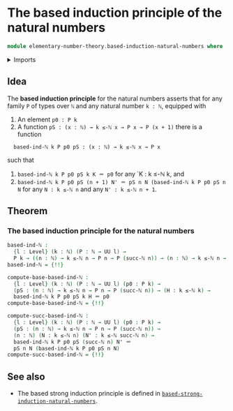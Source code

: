 # The based induction principle of the natural numbers

```agda
module elementary-number-theory.based-induction-natural-numbers where
```

<details><summary>Imports</summary>

```agda
open import elementary-number-theory.inequality-natural-numbers
open import elementary-number-theory.natural-numbers

open import foundation.function-types
open import foundation.identity-types
open import foundation.universe-levels
```

</details>

## Idea

The **based induction principle** for the natural numbers asserts that for any
family `P` of types over `ℕ` and any natural number `k : ℕ`, equipped with

1. An element `p0 : P k`
2. A function `pS : (x : ℕ) → k ≤-ℕ x → P x → P (x + 1)` there is a function

```text
  based-ind-ℕ k P p0 pS : (x : ℕ) → k ≤-ℕ x → P x
```

such that

1. `based-ind-ℕ k P p0 pS k K ＝ p0` for any `K : k ≤-ℕ k, and
2. `based-ind-ℕ k P p0 pS (n + 1) N' ＝ pS n N (based-ind-ℕ k P p0 pS n N` for
   any `N : k ≤-ℕ n` and any `N' : k ≤-ℕ n + 1`.

## Theorem

### The based induction principle for the natural numbers

```agda
based-ind-ℕ :
  {l : Level} (k : ℕ) (P : ℕ → UU l) →
  P k → ((n : ℕ) → k ≤-ℕ n → P n → P (succ-ℕ n)) → (n : ℕ) → k ≤-ℕ n → P n
based-ind-ℕ = {!!}

compute-base-based-ind-ℕ :
  {l : Level} (k : ℕ) (P : ℕ → UU l) (p0 : P k) →
  (pS : (n : ℕ) → k ≤-ℕ n → P n → P (succ-ℕ n)) → (H : k ≤-ℕ k) →
  based-ind-ℕ k P p0 pS k H ＝ p0
compute-base-based-ind-ℕ = {!!}

compute-succ-based-ind-ℕ :
  {l : Level} (k : ℕ) (P : ℕ → UU l) (p0 : P k) →
  (pS : (n : ℕ) → k ≤-ℕ n → P n → P (succ-ℕ n)) →
  (n : ℕ) (N : k ≤-ℕ n) (N' : k ≤-ℕ succ-ℕ n) →
  based-ind-ℕ k P p0 pS (succ-ℕ n) N' ＝
  pS n N (based-ind-ℕ k P p0 pS n N)
compute-succ-based-ind-ℕ = {!!}
```

## See also

- The based strong induction principle is defined in
  [`based-strong-induction-natural-numbers`](elementary-number-theory.based-strong-induction-natural-numbers.md).
